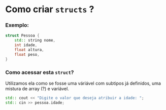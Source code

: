 # Como criar `structs` ?
### Exemplo:
```cpp
struct Pessoa {
    std:: string nome,
    int idade,
    float altura,
    float peso,
}
```
### Como acessar esta `struct`?
Utilizamos ela como se fosse uma váriável com subtipos já definidos, uma mistura de array (?) e variável.
```cpp
std:: cout << "Digite o valor que deseja atribuir a idade: ";
std:: cin >> pessoa.idade;
```
 